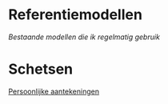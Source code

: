 # Referentiemodellen
*Bestaande modellen die ik regelmatig gebruik*



# Schetsen
[Persoonlijke aantekeningen](/Aantekeningen/index.html)
